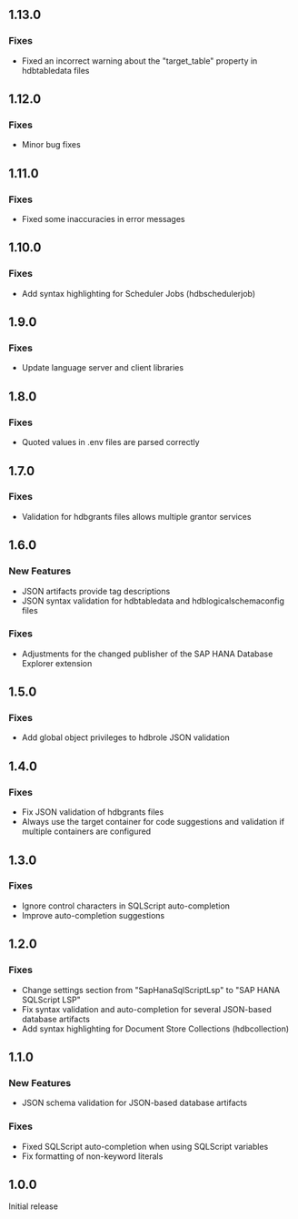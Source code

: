 ## 1.13.0

### Fixes
- Fixed an incorrect warning about the "target_table" property in hdbtabledata files

## 1.12.0

### Fixes
- Minor bug fixes

## 1.11.0

### Fixes
- Fixed some inaccuracies in error messages

## 1.10.0

### Fixes
- Add syntax highlighting for Scheduler Jobs (hdbschedulerjob)

## 1.9.0

### Fixes
- Update language server and client libraries

## 1.8.0

### Fixes
- Quoted values in .env files are parsed correctly

## 1.7.0

### Fixes
- Validation for hdbgrants files allows multiple grantor services

## 1.6.0

### New Features
- JSON artifacts provide tag descriptions
- JSON syntax validation for hdbtabledata and hdblogicalschemaconfig files

### Fixes
- Adjustments for the changed publisher of the SAP HANA Database Explorer extension

## 1.5.0

### Fixes
- Add global object privileges to hdbrole JSON validation

## 1.4.0

### Fixes
- Fix JSON validation of hdbgrants files
- Always use the target container for code suggestions and validation if multiple containers are configured

## 1.3.0

### Fixes
- Ignore control characters in SQLScript auto-completion
- Improve auto-completion suggestions

## 1.2.0

### Fixes
- Change settings section from "SapHanaSqlScriptLsp" to "SAP HANA SQLScript LSP"
- Fix syntax validation and auto-completion for several JSON-based database artifacts
- Add syntax highlighting for Document Store Collections (hdbcollection)

## 1.1.0

### New Features
- JSON schema validation for JSON-based database artifacts

### Fixes
- Fixed SQLScript auto-completion when using SQLScript variables
- Fix formatting of non-keyword literals

## 1.0.0

Initial release